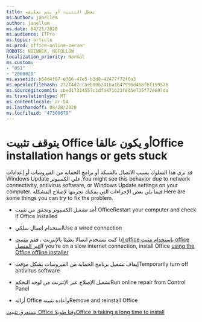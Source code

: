```yaml
---
title: تعطل التثبيت أو يتم تعليقه
ms.author: janellem
author: janellem
ms.date: 04/21/2020
ms.audience: ITPro
ms.topic: article
ms.prod: office-online-server
ROBOTS: NOINDEX, NOFOLLOW
localization_priority: Normal
ms.custom:
- "851"
- "2000020"
ms.assetid: b54d4f87-e366-47e5-b3d8-42477f72f6a3
ms.openlocfilehash: 272f4d7ccaeb09b241ba1647996d456f6f159576
ms.sourcegitcommit: cbed17334557c1dfa471623f8d5e735f72e697da
ms.translationtype: MT
ms.contentlocale: ar-SA
ms.lasthandoff: 08/28/2020
ms.locfileid: "47300679"
---
```

# <a name="office-installation-hangs-or-gets-stuck"></a><span data-ttu-id="506f5-102">يتوقف تثبيت Office أو يكون عالقا</span><span class="sxs-lookup"><span data-stu-id="506f5-102">Office installation hangs or gets stuck</span></span>

<span data-ttu-id="506f5-103">قد تري هذا السلوك بسبب الاتصال بالشبكة أو برامج الحماية من الفيروسات أو إعدادات Windows Update علي الكمبيوتر.</span><span class="sxs-lookup"><span data-stu-id="506f5-103">You might see this behavior due to network connectivity, antivirus software, or Windows Update settings on your computer.</span></span> <span data-ttu-id="506f5-104">فيما يلي بعض الإجراءات التي يمكنك تجربتها لإصلاح المشكلة.</span><span class="sxs-lookup"><span data-stu-id="506f5-104">Here are some things you can try to fix the problem.</span></span>
  
- <span data-ttu-id="506f5-105">أعد تشغيل الكمبيوتر وتحقق من تثبيت Office</span><span class="sxs-lookup"><span data-stu-id="506f5-105">Restart your computer and check if Office Installed</span></span>

- <span data-ttu-id="506f5-106">استخدام اتصال سلكي</span><span class="sxs-lookup"><span data-stu-id="506f5-106">Use a wired connection</span></span>

- <span data-ttu-id="506f5-107">إذا كنت تستخدم اتصالا بطيئا بالإنترنت ، فقم [بتثبيت office باستخدام مثبت office غير المتصل](https://support.office.com/article/f0a85fe7-118f-41cb-a791-d59cef96ad1c?wt.mc_id=Alchemy_ClientDIA)</span><span class="sxs-lookup"><span data-stu-id="506f5-107">If you're on a slow internet connection, install Office [using the Office offline installer](https://support.office.com/article/f0a85fe7-118f-41cb-a791-d59cef96ad1c?wt.mc_id=Alchemy_ClientDIA)</span></span>

- <span data-ttu-id="506f5-108">إيقاف تشغيل برنامج الحماية من الفيروسات بشكل مؤقت</span><span class="sxs-lookup"><span data-stu-id="506f5-108">Temporarily turn off antivirus software</span></span>

- <span data-ttu-id="506f5-109">تشغيل الإصلاح عبر الإنترنت من لوحه التحكم</span><span class="sxs-lookup"><span data-stu-id="506f5-109">Run online repair from Control Panel</span></span>

- <span data-ttu-id="506f5-110">أزاله Office وأعاده تثبيته</span><span class="sxs-lookup"><span data-stu-id="506f5-110">Remove and reinstall Office</span></span>

[<span data-ttu-id="506f5-111">يستغرق تثبيت Office وقتا طويلا</span><span class="sxs-lookup"><span data-stu-id="506f5-111">Office is taking a long time to install</span></span>](https://support.office.com/article/0f09f357-3fef-42a6-b8aa-cef4c6c44bdf?wt.mc_id=Alchemy_ClientDIA)
  